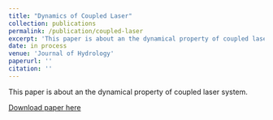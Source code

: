 ```yaml
---
title: "Dynamics of Coupled Laser"
collection: publications
permalink: /publication/coupled-laser
excerpt: 'This paper is about an the dynamical property of coupled laser system.'
date: in process
venue: 'Journal of Hydrology'
paperurl: ''
citation: ''
---
```

This paper is about an the dynamical property of coupled laser system.

[Download paper here]()

